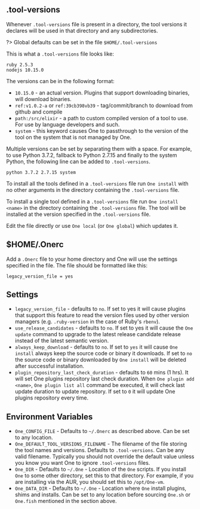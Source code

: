 ## .tool-versions

Whenever `.tool-versions` file is present in a directory, the tool versions it declares will be used in that directory and any subdirectories.

?> Global defaults can be set in the file `$HOME/.tool-versions`

This is what a `.tool-versions` file looks like:

```
ruby 2.5.3
nodejs 10.15.0
```

The versions can be in the following format:

- `10.15.0` - an actual version. Plugins that support downloading binaries, will download binaries.
- `ref:v1.0.2-a` or `ref:39cb398vb39` - tag/commit/branch to download from github and compile
- `path:/src/elixir` - a path to custom compiled version of a tool to use. For use by language developers and such.
- `system` - this keyword causes One to passthrough to the version of the tool on the system that is not managed by One.

Multiple versions can be set by separating them with a space. For example, to use
Python 3.7.2, fallback to Python 2.7.15 and finally to the system Python, the
following line can be added to `.tool-versions`.

```
python 3.7.2 2.7.15 system
```

To install all the tools defined in a `.tool-versions` file run `One install` with no other arguments in the directory containing the `.tool-versions` file.

To install a single tool defined in a `.tool-versions` file run `One install <name>` in the directory containing the `.tool-versions` file.  The tool will be installed at the version specified in the `.tool-versions` file.

Edit the file directly or use `One local` (or `One global`) which updates it.

## \$HOME/.Onerc

Add a `.Onerc` file to your home directory and One will use the settings specified in the file. The file should be formatted like this:

```
legacy_version_file = yes
```

## Settings

- `legacy_version_file` - defaults to `no`. If set to yes it will cause plugins that support this feature to read the version files used by other version managers (e.g. `.ruby-version` in the case of Ruby's `rbenv`).
- `use_release_candidates` - defaults to `no`. If set to yes it will cause the `One update` command to upgrade to the latest release candidate release instead of the latest semantic version.
- `always_keep_download` - defaults to `no`. If set to `yes` it will cause `One install` always keep the source code or binary it downloads. If set to `no` the source code or binary downloaded by `One install` will be deleted after successful installation.
- `plugin_repository_last_check_duration` - defaults to `60` mins (1 hrs). It will set One plugins repository last check duration. When `One plugin add <name>`, `One plugin list all` command be executed, it will check last update duration to update repository. If set to `0` it will update One plugins repository every time.

## Environment Variables

- `One_CONFIG_FILE` - Defaults to `~/.Onerc` as described above. Can be set to any location.
- `One_DEFAULT_TOOL_VERSIONS_FILENAME` - The filename of the file storing the tool names and versions. Defaults to `.tool-versions`. Can be any valid filename. Typically you should not override the default value unless you know you want One to ignore `.tool-versions` files.
- `One_DIR` - Defaults to `~/.One` - Location of the `One` scripts. If you install `One` to some other directory, set this to that directory. For example, if you are installing via the AUR, you should set this to `/opt/One-vm`.
- `One_DATA_DIR` - Defaults to `~/.One` - Location where `One` install plugins, shims and installs. Can be set to any location before sourcing `One.sh` or `One.fish` mentioned in the section above.
